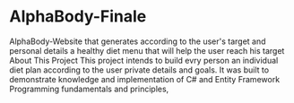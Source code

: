 # AlphaBody-Finale
AlphaBody-Website that generates according to the user's target and personal details a healthy diet menu that will help the user reach his target
About This Project
This project intends to build evry person an individual diet plan according to the user private details and goals. It was built to demonstrate knowledge and implementation of C# and Entity Framework Programming fundamentals and principles,

